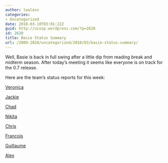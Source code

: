 ```yaml
---
author: lealexx
categories:
- Uncategorized
date: 2010-03-10T03:01:22Z
guid: http://ucosp.wordpress.com/?p=2620
id: 2620
title: Basie Status Summary
url: /2009-2010/uncategorized/2010/03/basie-status-summary/
---
```


Well, Basie is back in full swing after a little dip from reading break and midterm season. After today&#8217;s meeting it seems like everyone is on track for the 0.7 release.

Here are the team&#8217;s status reports for this week:

[Veronica](http://blog.basieproject.org/?p=2441)
  
[Jackie](http://blog.basieproject.org/?p=2435)
  
[Chad](http://blog.basieproject.org/?p=2405)
  
[Nikita](http://blog.basieproject.org/?p=2409)
  
[Chris](http://blog.basieproject.org/?p=2403)
  
[Francois](http://blog.basieproject.org/?p=2397)
  
[Guillaume](http://blog.basieproject.org/?p=2387)
  
[Alex](http://blog.basieproject.org/?p=2431)